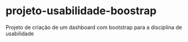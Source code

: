 # projeto-usabilidade-boostrap
Projeto de criação de um dashboard com bootstrap para a disciplina de usabilidade
